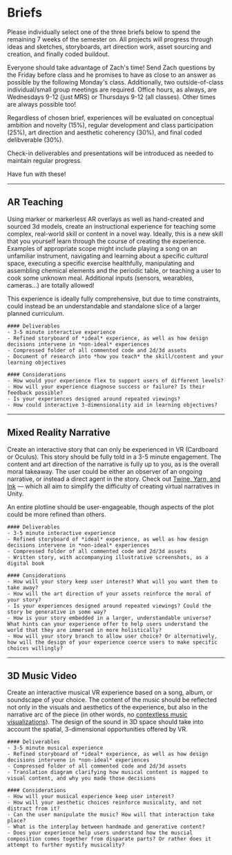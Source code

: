 # Briefs

Please individually select one of the three briefs below to spend the remaining 7 weeks of the semester on. All projects will progress through ideas and sketches, storyboards, art direction work, asset sourcing and creation, and finally coded buildout. 

Everyone should take advantage of Zach's time! Send Zach questions by the Friday before class and he promises to have as close to an answer as possible by the following Monday's class. Additionally, two outside-of-class individual/small group meetings are required. Office hours, as always, are Wednesdays 9-12 (just MRS) or Thursdays 9-12 (all classes). Other times are always possible too! 

Regardless of chosen brief, experiences will be evaluated on conceptual ambition and novelty (15%), regular development and class participation (25%), art direction and aesthetic coherency (30%), and final coded delibverable (30%).

Check-in deliverables and presentations will be introduced as needed to maintain regular progress.

Have fun with these! 

-----

## AR Teaching

Using marker or markerless AR overlays as well as hand-created and sourced 3d models, create an instructional experience for teaching some complex, real-world skill or content in a novel way. Ideally, this is a new skill that you yourself learn through the course of creating the experience. Examples of appropriate scope might include playing a song on an unfamiliar instrument, navigating and learning about a specific *cultural* space, executing a specific exercise healthfully, manipulating and assembling chemical elements and the periodic table, or teaching a user to cook some unknown meal. Additional inputs (sensors, wearables, cameras...) are totally allowed!

This experience is ideally fully comprehensive, but due to time constraints, could instead be an understandable and standalone slice of a larger planned curriculum. 

	#### Deliverables 
	- 3-5 minute interactive experience
	- Refined storyboard of *ideal* experience, as well as how design decisions intervene in *non-ideal* experiences
	- Compressed folder of all commented code and 2d/3d assets
	- Document of research into *how you teach* the skill/content and your learning objectives

	#### Considerations
	- How would your experience flex to support users of different levels? 
	- How will your experience diagnose success or failure? Is their feedback possible?
	- Is your experiences designed around repeated viewings?
	- How could interactive 3-dimensionality aid in learning objectives?

-----

## Mixed Reality Narrative 

Create an interactive story that can only be experienced in VR (Cardboard or Oculus). This story should be fully told in a 3-5 minute engagement. The content and art direction of the narrative is fully up to you, as is the overall moral takeaway. The user could be either an observer of an ongoing narrative, or instead a direct agent in the story. Check out [Twine, Yarn, and Ink](https://medium.com/@haikus_by_KN/twine-2-vs-ink-a-quick-and-dirty-unity-integration-comparison-99fe1e4549d) — which all aim to simplify the difficulty of creating virtual narratives in Unity.

An entire plotline should be user-engageable, though aspects of the plot could be more refined than others.

	#### Deliverables 
	- 3-5 minute interactive experience
	- Refined storyboard of *ideal* experience, as well as how design decisions intervene in *non-ideal* experiences
	- Compressed folder of all commented code and 2d/3d assets
	- Written story, with accompanying illustrative screenshots, as a digital book

	#### Considerations
	- How will your story keep user interest? What will you want them to take away?
	- How will the art direction of your assets reinforce the moral of your story? 
	- Is your experiences designed around repeated viewings? Could the story be generative in some way?
	- How is your story embedded in a larger, understandable universe? What hints can your experience offer to help users understand the world that they are immersed in more holistically?
	- How will your story branch to allow user choice? Or alternatively, how will the design of your experience coerce users to make specific choices willingly?

-----

## 3D Music Video

Create an interactive musical VR experience based on a song, album, or soundscape of your choice. The content of the music should be reflected not only in the visuals and aesthetics of the experience, but also in the narrative arc of the piece (in other words, no [contextless music visualizations](https://www.youtube.com/watch?v=MCoLCyfgiJU)). The design of the sound in 3D space should take into account the spatial, 3-dimensional opportunities offered by VR. 

	#### Deliverables 
	- 3-5 minute musical experience
	- Refined storyboard of *ideal* experience, as well as how design decisions intervene in *non-ideal* experiences
	- Compressed folder of all commented code and 2d/3d assets
	- Translation diagram clarifying how musical content is mapped to visual content, and why you made those decisions

	#### Considerations
	- How will your musical experience keep user interest?
	- How will your aesthetic choices reinforce musicality, and not distract from it?
	- Can the user manipulate the music? How will that interaction take place?
	- What is the interplay between handmade and generative content?
	- Does your experience help users understand how the muscial composition comes together from disparate parts? Or rather does it attempt to further mystify musicality?

